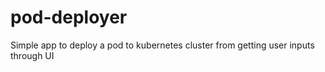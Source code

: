 # pod-deployer

Simple app to deploy a pod to kubernetes cluster from getting user inputs through UI
